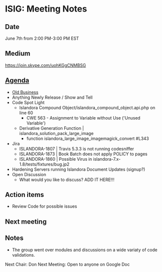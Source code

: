 # ISIG: Meeting Notes

## Date

June 7th from 2:00 PM-3:00 PM EST

## Medium

https://join.skype.com/uohKGgCNMBSG<br/>

## [Agenda](https://docs.google.com/document/d/11ehGh-CQrdIY4s12bkps_6Gw_JzxJeAvtCY-OG66xUs)
* [Old Business](https://github.com/islandora-interest-groups/Islandora-Security-Interest-Group/blob/master/meetings/2017-05-03.md)
* Anything Newly Release / Show and Tell
* Code Spot Light
  * Islandora Compound Object/islandora_compound_object.api.php on line 60
    * CWE 563 - Assignment to Variable without Use ('Unused Variable') 
  * Derivative Generation Function | islandora_solution_pack_large_image
    * function islandora_large_image_imagemagick_convert  #L343
* Jira
  * ISLANDORA-1807 | Travis 5.3.3 is not running codesniffer
  * ISLANDORA-1873 | Book Batch does not apply POLICY to pages
  * ISLANDORA-1860 | Possible Virus in islandora-7.x-1.8/tests/fixtures/bug.jp2  
* Hardening Servers running Islandora Document Updates (signup?)
* Open Discussion
  * What would you like to discuss? ADD IT HERE!!!

## Action items
* Review Code for possible issues

## Next meeting

## Notes
* The group went over modules and discussions on a wide variaty of code validations.

Next Chair: Don
Next Meeting: Open to anyone on Google Doc


